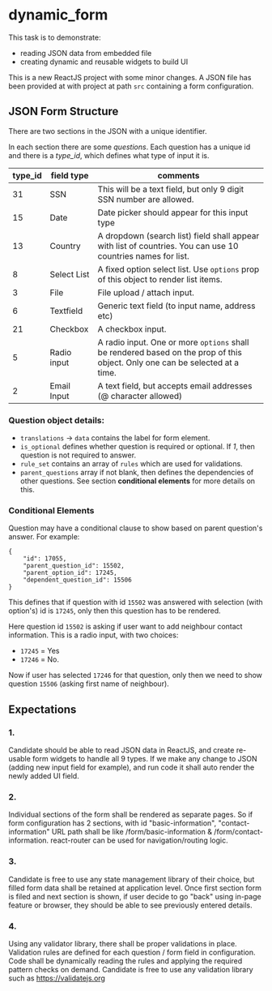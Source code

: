 # dynamic_form

This task is to demonstrate:
- reading JSON data from embedded file
- creating dynamic and reusable widgets to build UI

This is a new ReactJS project with some minor changes. A JSON file has been provided at with project at path `src` containing a form configuration. 

## JSON Form Structure

There are two sections in the JSON with a unique identifier. 

In each section there are some _questions_. Each question has a unique id and there is a _type\_id_, which defines what type of input it is. 

| **type_id** | **field type** | **comments**                                                                                                                 |
|-------------|----------------|------------------------------------------------------------------------------------------------------------------------------|
| 31          | SSN            | This will be a text field, but only 9 digit SSN number are allowed.                                                          |
| 15          | Date           | Date picker should appear for this input type                                                                                |
| 13          | Country        | A dropdown (search list) field shall appear with list of countries. You can use 10 countries names for list.                 |
| 8           | Select List    | A fixed option select list. Use `options` prop of this object to render list items.                                          |
| 3           | File           | File upload / attach input.                                                                                                  |
| 6           | Textfield      | Generic text field (to input name, address etc)                                                                              |
| 21          | Checkbox       | A checkbox input.                                                                                                            |
| 5           | Radio input    | A radio input. One or more `options` shall be rendered based on the prop of this object. Only one can be selected at a time. |
| 2           | Email Input    | A text field, but accepts email addresses (@ character allowed)                                                              |

### Question object details:

* `translations` -> `data` contains the label for form element. 
* `is_optional` defines whether question is required or optional. If *1*, then question is not required to answer.
* `rule_set` contains an array of `rules` which are used for validations. 
* `parent_questions` array if not blank, then defines the dependencies of other questions. See section **conditional elements** for more details on this.

### Conditional Elements

Question may have a conditional clause to show based on parent question's answer. For example:

```
{
    "id": 17055,
    "parent_question_id": 15502,
    "parent_option_id": 17245,
    "dependent_question_id": 15506
}
```

This defines that if question with id `15502` was answered with selection (with option's) id is `17245`, only then this question has to be rendered. 

Here question id `15502` is asking if user want to add neighbour contact information. This is a radio input, with two choices:
- `17245` = Yes
- `17246` = No.

Now if user has selected `17246` for that question, only then we need to show question `15506` (asking first name of neighbour).

## Expectations

### 1. 
Candidate should be able to read JSON data in ReactJS, and create re-usable form widgets to handle all 9 types. If we make any change to JSON (adding new input field for example), and run code it shall auto render the newly added UI field.
### 2.
Individual sections of the form shall be rendered as separate pages. So if form configuration has 2 sections, with id "basic-information", "contact-information" URL path shall be like /form/basic-information & /form/contact-information. react-router can be used for navigation/routing logic.
### 3.
Candidate is free to use any state management library of their choice, but filled form data shall be retained at application level. Once first section form is filed and next section is shown, if user decide to go "back" using in-page feature or browser, they should be able to see previously entered details. 
### 4.
Using any validator library, there shall be proper validations in place. Validation rules are defined for each question / form field in configuration. Code shall be dynamically reading the rules and applying the required pattern checks on demand. Candidate is free to use any validation library such as https://validatejs.org
